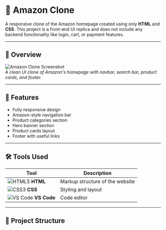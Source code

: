 # 🛒 Amazon Clone

A responsive clone of the Amazon homepage created using only **HTML** and **CSS**. This project is a front-end UI replica and does not include any backend functionality like login, cart, or payment features.

---

## 📸 Overview

![Amazon Clone Screenshot](https://via.placeholder.com/800x400?text=Amazon+Clone+Screenshot)  
*A clean UI clone of Amazon's homepage with navbar, search bar, product cards, and footer.*

---

## 🔧 Features

- Fully responsive design
- Amazon-style navigation bar
- Product categories section
- Hero banner section
- Product cards layout
- Footer with useful links

---

## 🛠️ Tools Used

| Tool | Description |
|------|-------------|
| ![HTML5](https://img.icons8.com/color/48/html-5.png) **HTML** | Markup structure of the website |
| ![CSS3](https://img.icons8.com/color/48/css3.png) **CSS** | Styling and layout |
| ![VS Code](https://img.icons8.com/color/48/visual-studio-code-2019.png) **VS Code** | Code editor |

---

## 📁 Project Structure

